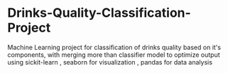 # Drinks-Quality-Classification-Project
Machine Learning project for classification of drinks quality based on it's components, with merging more than classifier model to optimize output using sickit-learn , seaborn for visualization , pandas for data analysis 

